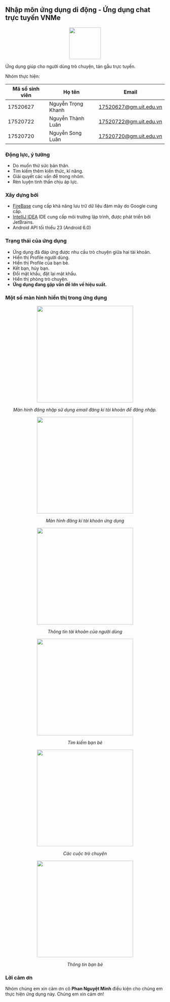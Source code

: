 ## Nhập môn ứng dụng di động - Ứng dụng chat trực tuyến VNMe ##
<p align="center">
<img width="100" height="100" src="https://www.upsieutoc.com/images/2020/05/15/icon_not_small_b.png"/>

Ứng dụng giúp cho người dùng trò chuyện, tán gẫu trực tuyến.

Nhóm thực hiện:

Mã số sinh viên | Họ tên     | Email
--------------- | ---------- | --------- 
17520627 | Nguyễn Trọng Khanh |17520627@gm.uit.edu.vn
17520722 | Nguyễn Thành Luân  |17520722@gm.uit.edu.vn
17520720 | Nguyễn Song Luân   |17520720@gm.uit.edu.vn

### Động lực, ý tưởng ###
- Do muốn thử sức bản thân.
- Tìm kiếm thêm kiến thức, kĩ năng.
- Giải quyết các vấn để trong nhóm.
- Rèn luyện tinh thần chịu áp lực.
### Xây dựng bởi ###
- [FireBase](https://firebase.google.com/) cung cấp khả năng lưu trữ dữ liệu đám mây do Google cung cấp.
- [IntelliJ IDEA](https://www.jetbrains.com/idea/) IDE cung cấp môi trường lập trình, được phát triển bởi JetBrains.
- Android API tối thiểu 23 (Android 6.0)
### Trạng thái của ứng dụng ###
- Ứng dụng đã đáp ứng được nhu cầu trò chuyện giữa hai tài khoản.
- Hiển thị Profile người dùng.
- Hiển thị Profile của bạn bè.
- Kết bạn, hủy bạn.
- Đổi mật khẩu, đặt lại mật khẩu.
- Hiển thị phòng trò chuyện.
- **Ứng dụng đang gặp vấn đề lớn về hiệu suất.**
### Một số màn hình hiển thị trong ứng dụng ###
<p align="center">
<img width="304" src=""/>
<p align="center" ><i> Màn hình đăng nhập sữ dụng email đăng kí tài khoản để đăng nhập. </i></p>
</p>

<p align="center">
<img width="304" src="https://www.upsieutoc.com/images/2020/05/15/sign-up.jpg"/>
<p align="center" ><i> Màn hình đăng kí tài khoản ứng dụng </i></p>
</p>

<p align="center">
<img width="304" src="https://www.upsieutoc.com/images/2020/05/15/info.jpg"/>
<p align="center" ><i> Thông tin tài khoản của người dùng </i></p>
</p>

<p align="center">
<img width="304" src="https://www.upsieutoc.com/images/2020/05/15/findFriend.jpg"/>
<p align="center" ><i> Tìm kiếm bạn bè </i></p>
</p>

<p align="center">
<img width="304" src="https://www.upsieutoc.com/images/2020/05/15/82208681_912896455793639_2537035390745837568_n.jpg"/>
<p align="center" ><i> Các cuộc trò chuyện </i></p>
</p>

<p align="center">
<img width="304" src="https://www.upsieutoc.com/images/2020/05/15/80558438_790612911351187_4811619486245322752_n.jpg"/>
<p align="center" ><i> Thông tin bạn bè </i></p>
</p>

### Lời cảm ơn ###
Nhóm chúng em xin cảm ơn cô **Phan Nguyệt Minh** điều kiện cho chúng em thực hiện ứng dụng này. Chúng em xin cảm ơn!
